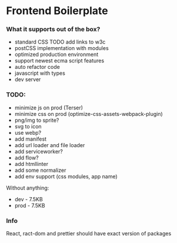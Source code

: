 # Frontend Boilerplate

### What it supports out of the box?

- standard CSS TODO add links to w3c
- postCSS implementation with modules
- optimized production environment
- support newest ecma script features
- auto refactor code
- javascript with types
- dev server

### TODO:

- minimize js on prod (Terser)
- minimize css on prod (optimize-css-assets-webpack-plugin)
- png/img to sprite?
- svg to icon
- use webp?
- add manifest
- add url loader and file loader
- add serviceworker?
- add flow?
- add htmllinter
- add some normalizer
- add env support (css modules, app name)

Without anything:

- dev - 7.5KB
- prod - 7.5KB

### Info

React, ract-dom and prettier should have exact version of packages

